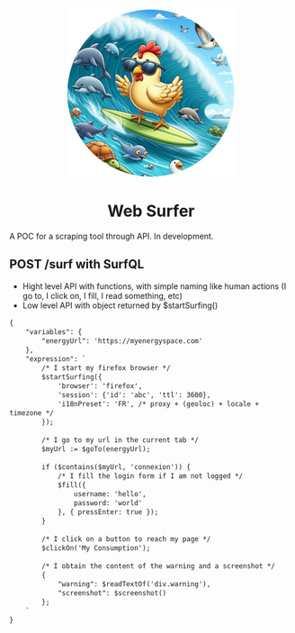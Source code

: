 <p align="center">
    <img height="300" src="https://raw.githubusercontent.com/gallolabs/bobot/main/logo_w300.jpeg">
  <h1 align="center">Web Surfer</h1>
</p>

A POC for a scraping tool through API. In development.

## POST /surf with SurfQL

- Hight level API with functions, with simple naming like human actions (I go to, I click on, I fill, I read something, etc)
- Low level API with object returned by $startSurfing()

```application/json
{
    "variables": {
        "energyUrl": 'https://myenergyspace.com'
    },
    "expression": `
        /* I start my firefox browser */
        $startSurfing({
            'browser': 'firefox',
            'session': {'id': 'abc', 'ttl': 3600},
            'i18nPreset': 'FR', /* proxy + (geoloc) + locale + timezone */
        });

        /* I go to my url in the current tab */
        $myUrl := $goTo(energyUrl);

        if ($contains($myUrl, 'connexion')) {
            /* I fill the login form if I am not logged */
            $fill({
                username: 'hello',
                password: 'world'
            }, { pressEnter: true });
        }

        /* I click on a button to reach my page */
        $clickOn('My Consumption');

        /* I obtain the content of the warning and a screenshot */
        {
            "warning": $readTextOf('div.warning'),
            "screenshot": $screenshot()
        };
    `
}
```
